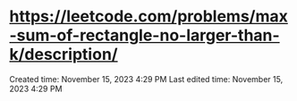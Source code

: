 # https://leetcode.com/problems/max-sum-of-rectangle-no-larger-than-k/description/

Created time: November 15, 2023 4:29 PM
Last edited time: November 15, 2023 4:29 PM
